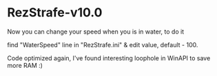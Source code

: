 # RezStrafe-v10.0
Now you can change your speed when you is in water, to do it

find "WaterSpeed" line in "RezStrafe.ini" & edit value, default - 100.

Code optimized again, I've found interesting loophole in WinAPI to save more RAM :)
